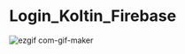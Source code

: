 # Login_Koltin_Firebase

![ezgif com-gif-maker](https://user-images.githubusercontent.com/56086022/111901112-f7dc5080-8a5b-11eb-975c-99af6288b30d.gif)
